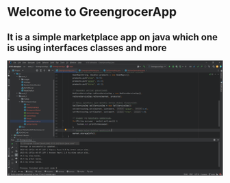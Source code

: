 # Welcome to GreengrocerApp

## It is a simple marketplace app on java which one is using interfaces classes and more 

![resim](images/image.PNG)